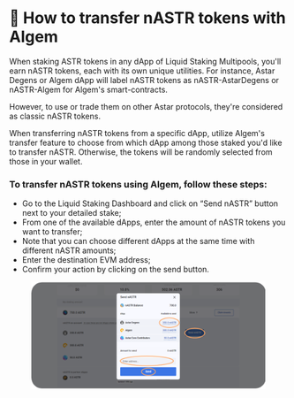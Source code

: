 # 🐠 How to transfer nASTR tokens with Algem

When staking ASTR tokens in any dApp of Liquid Staking Multipools, you'll earn nASTR tokens, each with its own unique utilities. For instance, Astar Degens or Algem dApp will label nASTR tokens as nASTR-AstarDegens or nASTR-Algem for Algem's smart-contracts.

However, to use or trade them on other Astar protocols, they're considered as classic nASTR tokens.

When transferring nASTR tokens from a specific dApp, utilize Algem's transfer feature to choose from which dApp among those staked you'd like to transfer nASTR. Otherwise, the tokens will be randomly selected from those in your wallet.

### **To transfer nASTR tokens using Algem, follow these steps:**

* Go to the Liquid Staking Dashboard and click on “Send nASTR” button next to your detailed stake;
* From one of the available dApps, enter the amount of nASTR tokens you want to transfer;
* Note that you can choose different dApps at the same time with different nASTR amounts;
* Enter the destination EVM address;
* Confirm your action by clicking on the send button.

<figure><img src="../.gitbook/assets/Send nASTR.png" alt=""><figcaption></figcaption></figure>

